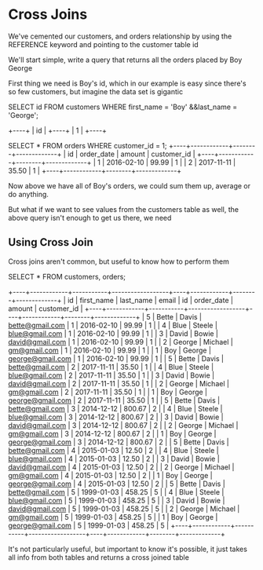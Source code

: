 # Cross Joins 

We've cemented our customers, and orders relationship by using the REFERENCE keyword and pointing to the customer table id

We'll start simple, write a query that returns all the orders placed by Boy George

First thing we need is Boy's id, which in our example is easy since there's so few customers, but imagine the data set is gigantic

SELECT id FROM customers WHERE first_name = 'Boy' &&last_name = 'George';

+----+
| id |
+----+
|  1 |
+----+

SELECT * FROM orders WHERE customer_id = 1;
+----+------------+--------+-------------+
| id | order_date | amount | customer_id |
+----+------------+--------+-------------+
|  1 | 2016-02-10 |  99.99 |           1 |
|  2 | 2017-11-11 |  35.50 |           1 |
+----+------------+--------+-------------+

Now above we have all of Boy's orders, we could sum them up, average or do anything. 

But what if we want to see values from the customers table as well, the above query isn't enough to get us there, we need 

## Using Cross Join

Cross joins aren't common, but useful to know how to perform them

SELECT * FROM customers, orders;

+----+------------+-----------+------------------+----+------------+--------+-------------+
| id | first_name | last_name | email            | id | order_date | amount | customer_id |
+----+------------+-----------+------------------+----+------------+--------+-------------+
|  5 | Bette      | Davis     | bette@gmail.com  |  1 | 2016-02-10 |  99.99 |           1 |
|  4 | Blue       | Steele    | blue@gmail.com   |  1 | 2016-02-10 |  99.99 |           1 |
|  3 | David      | Bowie     | david@gmail.com  |  1 | 2016-02-10 |  99.99 |           1 |
|  2 | George     | Michael   | gm@gmail.com     |  1 | 2016-02-10 |  99.99 |           1 |
|  1 | Boy        | George    | george@gmail.com |  1 | 2016-02-10 |  99.99 |           1 |
|  5 | Bette      | Davis     | bette@gmail.com  |  2 | 2017-11-11 |  35.50 |           1 |
|  4 | Blue       | Steele    | blue@gmail.com   |  2 | 2017-11-11 |  35.50 |           1 |
|  3 | David      | Bowie     | david@gmail.com  |  2 | 2017-11-11 |  35.50 |           1 |
|  2 | George     | Michael   | gm@gmail.com     |  2 | 2017-11-11 |  35.50 |           1 |
|  1 | Boy        | George    | george@gmail.com |  2 | 2017-11-11 |  35.50 |           1 |
|  5 | Bette      | Davis     | bette@gmail.com  |  3 | 2014-12-12 | 800.67 |           2 |
|  4 | Blue       | Steele    | blue@gmail.com   |  3 | 2014-12-12 | 800.67 |           2 |
|  3 | David      | Bowie     | david@gmail.com  |  3 | 2014-12-12 | 800.67 |           2 |
|  2 | George     | Michael   | gm@gmail.com     |  3 | 2014-12-12 | 800.67 |           2 |
|  1 | Boy        | George    | george@gmail.com |  3 | 2014-12-12 | 800.67 |           2 |
|  5 | Bette      | Davis     | bette@gmail.com  |  4 | 2015-01-03 |  12.50 |           2 |
|  4 | Blue       | Steele    | blue@gmail.com   |  4 | 2015-01-03 |  12.50 |           2 |
|  3 | David      | Bowie     | david@gmail.com  |  4 | 2015-01-03 |  12.50 |           2 |
|  2 | George     | Michael   | gm@gmail.com     |  4 | 2015-01-03 |  12.50 |           2 |
|  1 | Boy        | George    | george@gmail.com |  4 | 2015-01-03 |  12.50 |           2 |
|  5 | Bette      | Davis     | bette@gmail.com  |  5 | 1999-01-03 | 458.25 |           5 |
|  4 | Blue       | Steele    | blue@gmail.com   |  5 | 1999-01-03 | 458.25 |           5 |
|  3 | David      | Bowie     | david@gmail.com  |  5 | 1999-01-03 | 458.25 |           5 |
|  2 | George     | Michael   | gm@gmail.com     |  5 | 1999-01-03 | 458.25 |           5 |
|  1 | Boy        | George    | george@gmail.com |  5 | 1999-01-03 | 458.25 |           5 |
+----+------------+-----------+------------------+----+------------+--------+-------------+

It's not particularly useful, but important to know it's possible, it just takes all info from both tables and returns a cross joined table